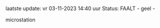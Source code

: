 laatste update: 
vr 03-11-2023 14:40   uur 
Status: FAALT - geel - 
<div class="service Y">microstation</div>